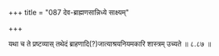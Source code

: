 +++
title = "087 देव-ब्राह्मणसान्निध्ये साक्ष्यम्"

+++

यथा च ते प्रष्टव्यास् तथेदं ब्राहणादि(?)जात्याश्रयनियमकारि शास्त्रम् उच्यते ॥ ८.८७ ॥